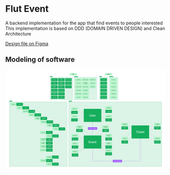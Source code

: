 # Flut Event

A backend implementation for the app that find events to people interested
This implementation is based on DDD (DOMAIN DRIVEN DESIGN) and Clean Architecture

[Design file on Figma](<https://www.figma.com/file/nuW1Juo0WsUHjI6wFXsjc9/Flut---Events-App-UI-(Community)?type=design&node-id=0%3A1&mode=design&t=XGENgM726E3xiVTo-1>)

## Modeling of software

<img src=".github/docs/event-storming.png" />
